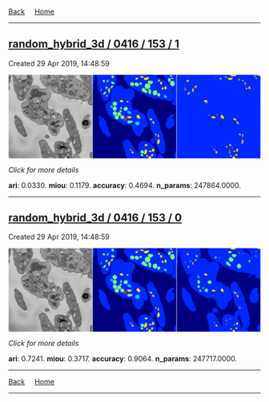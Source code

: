 
[Back](..)&nbsp;&nbsp;&nbsp;&nbsp;&nbsp;[Home](https://leapmanlab.github.io/snapshots)

---

<div class="summary"><a href="1"><h2>random_hybrid_3d / 0416 / 153 / 1</h2></a><p>Created 29 Apr 2019, 14:48:59
</p><a href="1"><img src="1/media/summary.png" align="center"></a><p>
<i>Click for more details</i>
</p></div>

**ari**: 0.0330. **miou**: 0.1179. **accuracy**: 0.4694. **n_params**: 247864.0000. 

---

<div class="summary"><a href="0"><h2>random_hybrid_3d / 0416 / 153 / 0</h2></a><p>Created 29 Apr 2019, 14:48:59
</p><a href="0"><img src="0/media/summary.png" align="center"></a><p>
<i>Click for more details</i>
</p></div>

**ari**: 0.7241. **miou**: 0.3717. **accuracy**: 0.9064. **n_params**: 247717.0000. 

---

[Back](..)&nbsp;&nbsp;&nbsp;&nbsp;&nbsp;[Home](https://leapmanlab.github.io/snapshots)

---